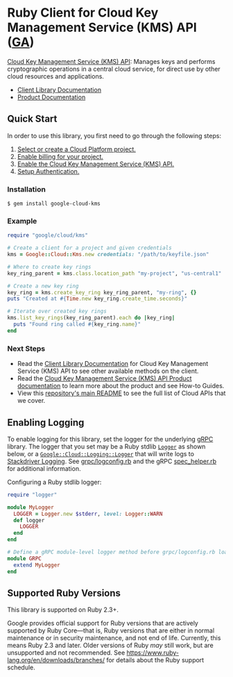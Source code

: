 # Ruby Client for Cloud Key Management Service (KMS) API ([GA](https://github.com/googleapis/google-cloud-ruby#versioning))

[Cloud Key Management Service (KMS) API][Product Documentation]:
Manages keys and performs cryptographic operations in a central cloud
service, for direct use by other cloud resources and applications.
- [Client Library Documentation][]
- [Product Documentation][]

## Quick Start
In order to use this library, you first need to go through the following
steps:

1. [Select or create a Cloud Platform project.](https://console.cloud.google.com/project)
2. [Enable billing for your project.](https://cloud.google.com/billing/docs/how-to/modify-project#enable_billing_for_a_project)
3. [Enable the Cloud Key Management Service (KMS) API.](https://console.cloud.google.com/apis/library/cloudkms.googleapis.com)
4. [Setup Authentication.](https://googleapis.github.io/google-cloud-ruby/#/docs/google-cloud/master/guides/authentication)

### Installation
```
$ gem install google-cloud-kms
```

### Example

```ruby
require "google/cloud/kms"

# Create a client for a project and given credentials
kms = Google::Cloud::Kms.new credentials: "/path/to/keyfile.json"

# Where to create key rings
key_ring_parent = kms.class.location_path "my-project", "us-central1"

# Create a new key ring
key_ring = kms.create_key_ring key_ring_parent, "my-ring", {}
puts "Created at #{Time.new key_ring.create_time.seconds}"

# Iterate over created key rings
kms.list_key_rings(key_ring_parent).each do |key_ring|
  puts "Found ring called #{key_ring.name}"
end
```

### Next Steps
- Read the [Client Library Documentation][] for Cloud Key Management Service (KMS) API
  to see other available methods on the client.
- Read the [Cloud Key Management Service (KMS) API Product documentation][Product Documentation]
  to learn more about the product and see How-to Guides.
- View this [repository's main README](https://github.com/googleapis/google-cloud-ruby/blob/master/README.md)
  to see the full list of Cloud APIs that we cover.

[Client Library Documentation]: https://googleapis.github.io/google-cloud-ruby/#/docs/google-cloud-kms/latest/google/cloud/kms/v1
[Product Documentation]: https://cloud.google.com/kms

## Enabling Logging

To enable logging for this library, set the logger for the underlying [gRPC](https://github.com/grpc/grpc/tree/master/src/ruby) library.
The logger that you set may be a Ruby stdlib [`Logger`](https://ruby-doc.org/stdlib-2.5.0/libdoc/logger/rdoc/Logger.html) as shown below,
or a [`Google::Cloud::Logging::Logger`](https://googleapis.github.io/google-cloud-ruby/#/docs/google-cloud-logging/latest/google/cloud/logging/logger)
that will write logs to [Stackdriver Logging](https://cloud.google.com/logging/). See [grpc/logconfig.rb](https://github.com/grpc/grpc/blob/master/src/ruby/lib/grpc/logconfig.rb)
and the gRPC [spec_helper.rb](https://github.com/grpc/grpc/blob/master/src/ruby/spec/spec_helper.rb) for additional information.

Configuring a Ruby stdlib logger:

```ruby
require "logger"

module MyLogger
  LOGGER = Logger.new $stderr, level: Logger::WARN
  def logger
    LOGGER
  end
end

# Define a gRPC module-level logger method before grpc/logconfig.rb loads.
module GRPC
  extend MyLogger
end
```

## Supported Ruby Versions

This library is supported on Ruby 2.3+.

Google provides official support for Ruby versions that are actively supported
by Ruby Core—that is, Ruby versions that are either in normal maintenance or
in security maintenance, and not end of life. Currently, this means Ruby 2.3
and later. Older versions of Ruby _may_ still work, but are unsupported and not
recommended. See https://www.ruby-lang.org/en/downloads/branches/ for details
about the Ruby support schedule.
